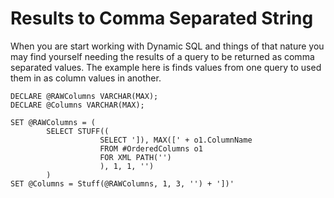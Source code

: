# Results to Comma Separated String

When you are start working with Dynamic SQL and things of that nature you may find yourself needing the results of a query to be returned as comma separated values. The example here is finds values from one query to used them in as column values in another.  

  

```
DECLARE @RAWColumns VARCHAR(MAX);
DECLARE @Columns VARCHAR(MAX);

SET @RAWColumns = (
		SELECT STUFF((
					SELECT ']), MAX([' + o1.ColumnName
					FROM #OrderedColumns o1
					FOR XML PATH('')
					), 1, 1, '')
		)
SET @Columns = Stuff(@RAWColumns, 1, 3, '') + '])'

```
